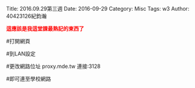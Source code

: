 Title: 2016.09.29第三週
Date: 2016-09-29
Category: Misc
Tags: w3
Author: 40423126紀鈞瀚

<b><font color="red">這應該是我這堂課最熟記的東西了</font></b>

<!-- PELICAN_END_SUMMARY -->

#打開網頁

#到LAN設定

#更改網路位址
proxy.mde.tw
連接:3128

#即可連至學校網路